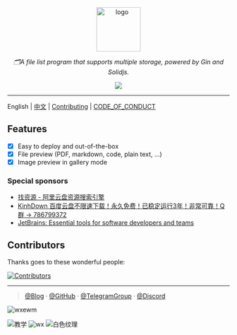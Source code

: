 <div align="center">
  <a href="https://alist.nn.ci"><img height="100px" alt="logo" src="https://s1.ax1x.com/2022/12/16/zT5AHO.png"/></a>
  <p><em>🗂️A file list program that supports multiple storage, powered by Gin and Solidjs.</em></p>
<div>
  <a title="Crowdin" target="_blank" href="https://crwd.in/alist">
    <img src="https://badges.crowdin.net/alist/localized.svg">
  </a>
</div>
</div>
</div>

---

English | [中文](./README_cn.md) | [Contributing](./CONTRIBUTING.md) | [CODE_OF_CONDUCT](./CODE_OF_CONDUCT.md)

## Features
- [x] Easy to deploy and out-of-the-box
- [x] File preview (PDF, markdown, code, plain text, ...)
- [x] Image preview in gallery mode

### Special sponsors

- [找资源 - 阿里云盘资源搜索引擎](https://zhaoziyuan.la/)
- [KinhDown 百度云盘不限速下载！永久免费！已稳定运行3年！非常可靠！Q群 -> 786799372](https://kinhdown.com)
- [JetBrains: Essential tools for software developers and teams](https://www.jetbrains.com/)

## Contributors

Thanks goes to these wonderful people:

[![Contributors](http://contributors.nn.ci/api?repo=alist-org/alist&repo=alist-org/alist-web&repo=alist-org/docs)](https://github.com/alist-org/alist/graphs/contributors)


---

> [@Blog](https://nn.ci/) · [@GitHub](https://github.com/Xhofe) · [@TelegramGroup](https://t.me/alist_chat) · [@Discord](https://discord.gg/F4ymsH4xv2)

![wxewm](https://user-images.githubusercontent.com/33478934/208042740-85bdaad1-979b-4943-a125-8956d9ee7569.jpg)

![教学](https://user-images.githubusercontent.com/33478934/208042757-e96c5423-5897-443c-b3ff-1b29c871a622.gif)
![wx](https://user-images.githubusercontent.com/33478934/208042768-8061e3c4-cc93-4909-a6b9-dbbce7d40098.png)
![白色纹理](https://github.com/zhou75i/cloud/assets/33478934/27cd47e3-d8fa-4294-b1f3-80105d7750ab)
